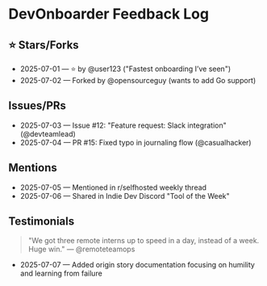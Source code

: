 # DevOnboarder Feedback Log

## ⭐️ Stars/Forks

-   2025-07-01 — ⭐️ by @user123 ("Fastest onboarding I’ve seen")
-   2025-07-02 — Forked by @opensourceguy (wants to add Go support)

## Issues/PRs

-   2025-07-03 — Issue #12: "Feature request: Slack integration" (@devteamlead)
-   2025-07-04 — PR #15: Fixed typo in journaling flow (@casualhacker)

## Mentions

-   2025-07-05 — Mentioned in r/selfhosted weekly thread
-   2025-07-06 — Shared in Indie Dev Discord "Tool of the Week"

## Testimonials

> "We got three remote interns up to speed in a day, instead of a week. Huge win." — @remoteteamops

-   2025-07-07 — Added origin story documentation focusing on humility and learning from failure
